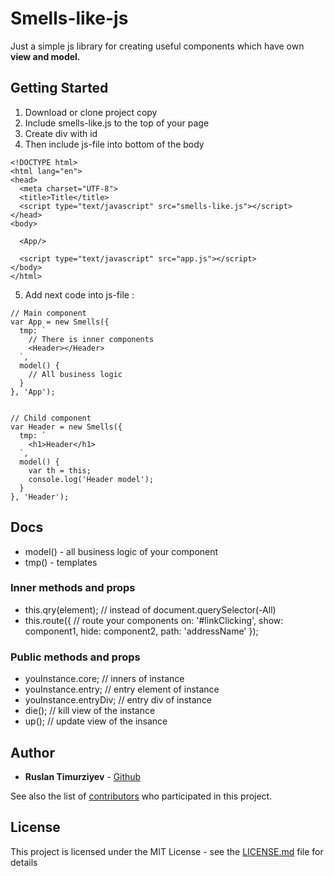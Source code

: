 # Smells-like-js
Just a simple js library for creating useful components which have own **view and model.**

## Getting Started

1. Download or clone project copy
2. Include smells-like.js to the top of your page
3. Create div with id
4. Then include js-file into bottom of the body
```
<!DOCTYPE html>
<html lang="en">
<head>
  <meta charset="UTF-8">
  <title>Title</title>
  <script type="text/javascript" src="smells-like.js"></script>
</head>
<body>

  <App/>

  <script type="text/javascript" src="app.js"></script>
</body>
</html>
```
5. Add next code into js-file :
```
// Main component
var App = new Smells({
  tmp: `
    // There is inner components
    <Header></Header>
  `,
  model() {
    // All business logic
  }
}, 'App');


// Child component
var Header = new Smells({
  tmp: `  
    <h1>Header</h1>
  `,
  model() {
    var th = this;
    console.log('Header model');
  }
}, 'Header');

```

## Docs

* model() - all business logic of your component
* tmp() - templates

### Inner methods and props

* this.qry(element); // instead of document.querySelector(-All)
* this.route({ // route your components
  on: '#linkClicking', 
  show: component1, 
  hide: component2, 
  path: 'addressName'
});

### Public methods and props

* youInstance.core; // inners of instance
* youInstance.entry; // entry element of instance
* youInstance.entryDiv; // entry div of instance
* die(); // kill view of the instance
* up(); // update view of the insance

## Author

* **Ruslan Timurziyev**  - [Github](https://github.com/sawuer/)

See also the list of [contributors](https://github.com/sawuer/ramona-js/contributors) who participated in this project.

## License

This project is licensed under the MIT License - see the [LICENSE.md](LICENSE.md) file for details

